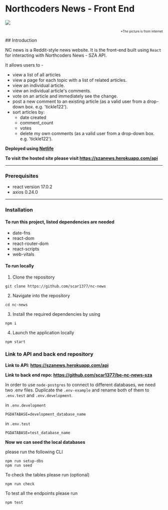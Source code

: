 # Northcoders News - Front End

<img src="https://victorine.ch/wordpress/wp-content/uploads/2014/03/news.jpg"></a>

<p align="right"><font size=1>*The picture is from internet</font></p>
## Introduction

NC news is a Reddit-style news website. It is the front-end built using `React` for interacting with Northcoders News - SZA API.

It allows users to -

- view a list of all articles
- view a page for each topic with a list of related articles.
- view an individual article.
- view an individual article's comments.
- vote on an article and immediately see the change.
- post a new comment to an existing article (as a valid user from a drop-down box. e.g. 'tickle122').
- sort articles by:
  - date created
  - comment_count
  - votes
  - delete my own comments (as a valid user from a drop-down box. e.g. 'tickle122').

**Deployed using <a href="https://www.netlify.com/">Netlife</a>**

**To visit the hosted site please visit https://szanews.herokuapp.com/api**

---

### **Prerequisites**

- react version 17.0.2
- axios 0.24.0

---

### **Installation**

#### To run this project, listed dependencies are needed

- date-fns
- react-dom
- react-router-dom
- react-scripts
- web-vitals

#### To run locally

1. Clone the repository

```
git clone https://github.com/scar1377/nc-news
```

2. Navigate into the repository

```
cd nc-news
```

3. Install the required dependencies by using

```
npm i
```

4. Launch the application locally

```
npm start
```

### **Link to API and back end repository**

**Link to API: https://szanews.herokuapp.com/api**

**Link to back end repo: https://github.com/scar1377/be-nc-news-sza**

In order to use `node-postgres` to connect to different databases, we need two .env files. Duplicate the `.env-example` and rename both of them to `.env.test` and `.env.development`.

in `.env.development`

```
PGDATABASE=development_database_name
```

in `.env.test`

```
PGDATABASE=test_database_name
```

**Now we can seed the local databases**

please run the following CLI

```
npm run setup-dbs
npm run seed
```

To check the tables please run (optional)

```
npm run check
```

To test all the endpoints please run

```
npm test
```
